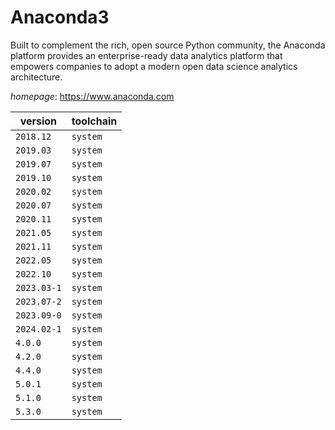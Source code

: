 # Anaconda3

Built to complement the rich, open source Python community, the Anaconda platform provides an enterprise-ready data analytics platform  that empowers companies to adopt a modern open data science analytics architecture.

*homepage*: <https://www.anaconda.com>

version | toolchain
--------|----------
``2018.12`` | ``system``
``2019.03`` | ``system``
``2019.07`` | ``system``
``2019.10`` | ``system``
``2020.02`` | ``system``
``2020.07`` | ``system``
``2020.11`` | ``system``
``2021.05`` | ``system``
``2021.11`` | ``system``
``2022.05`` | ``system``
``2022.10`` | ``system``
``2023.03-1`` | ``system``
``2023.07-2`` | ``system``
``2023.09-0`` | ``system``
``2024.02-1`` | ``system``
``4.0.0`` | ``system``
``4.2.0`` | ``system``
``4.4.0`` | ``system``
``5.0.1`` | ``system``
``5.1.0`` | ``system``
``5.3.0`` | ``system``
